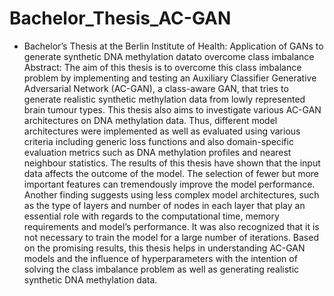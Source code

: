 # Bachelor_Thesis_AC-GAN
- Bachelor’s Thesis at the Berlin Institute of Health: Application of GANs to generate synthetic DNA methylation datato overcome class imbalance
Abstract: The aim of this thesis is to overcome this class imbalance problem by implementing and testing an Auxiliary Classifier Generative Adversarial Network (AC-GAN),
a class-aware GAN, that tries to generate realistic synthetic methylation data from lowly represented brain tumour types. This thesis also aims to investigate various AC-GAN architectures on DNA methylation data. Thus, different model architectures were implemented as well as evaluated using various criteria
including generic loss functions and also domain-specific evaluation metrics such as DNA methylation profiles and nearest neighbour statistics. The results of this thesis have shown that the input data affects the outcome of the model. The selection of fewer but more important features can tremendously improve the model performance. Another finding suggests using less complex model architectures, such as the type of layers and number of nodes in each layer that play an essential role with regards to the computational time, memory requirements and model’s performance. It was also recognized that it is not necessary to train the model for a large number of iterations. Based on the promising results, this thesis helps in understanding AC-GAN models and the influence of hyperparameters with the intention of solving the class imbalance problem as well as generating realistic synthetic DNA methylation data.
